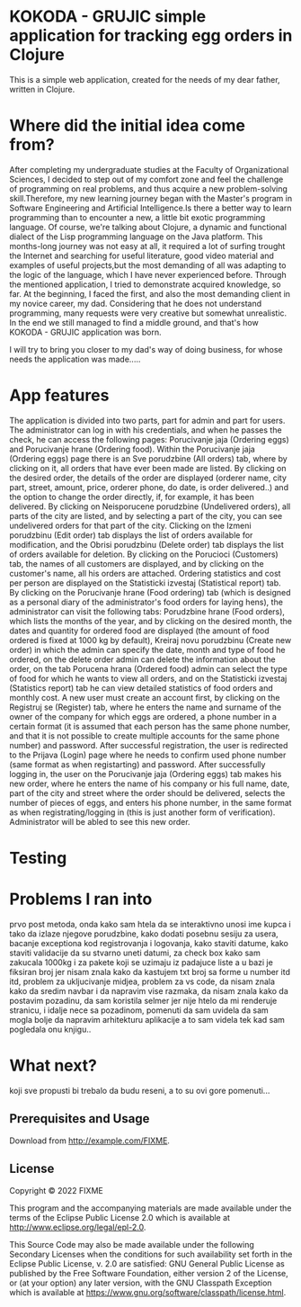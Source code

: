 # KOKODA - GRUJIC simple application for tracking egg orders in Clojure
This is a simple web application, created for the needs of my dear father, written in Clojure.

# Where did the initial idea come from?

After completing my undergraduate studies at the Faculty of Organizational Sciences, I decided to step out of my comfort zone and feel the challenge of programming on real problems, and thus acquire a new problem-solving skill.Therefore, my new learning journey began with the Master's program in Software Engineering and Artificial Intelligence.Is there a better way to learn programming than to encounter a new, a little bit exotic programming language. Of course, we're talking about Clojure, a dynamic and functional dialect of the Lisp programming language on the Java platform.
This months-long journey was not easy at all, it required a lot of surfing trought the Internet and searching for useful literature, good video material and examples of useful projects,but the most demanding of all was adapting to the logic of the language, which I have never experienced before.
Through the mentioned application, I tried to demonstrate acquired knowledge, so far. At the beginning, I faced the first, and also the most demanding client in my novice career, my dad. Considering that he does not understand programming, many requests were very creative but somewhat unrealistic. In the end we still managed to find a middle ground, and that's how KOKODA - GRUJIC application was born.

I will try to bring you closer to my dad's way of doing business, for whose needs the application was made.....

# App features

The application is divided into two parts, part for admin and part for users. 
The administrator can log in with his credentials, and when he passes the check, he can access the following pages: Porucivanje jaja (Ordering eggs) and Porucivanje hrane (Ordering food). Within the Porucivanje jaja (Ordering eggs) page there is an Sve porudzbine (All orders) tab, where by clicking on it, all orders that have ever been made are listed. By clicking on the desired order, the details of the order are displayed (orderer name, city part, street, amount, price, orderer phone, do date, is order delivered..) and the option to change the order directly, if, for example, it has been delivered. By clicking on Neisporucene porudzbine (Undelivered orders), all parts of the city are listed, and by selecting a part of the city, you can see undelivered orders for that part of the city. Clicking on the Izmeni porudzbinu (Edit order) tab displays the list of orders available for modification, and the Obrisi porudzbinu (Delete order) tab displays the list of orders available for deletion. By clicking on the Porucioci (Customers) tab, the names of all customers are displayed, and by clicking on the customer's name, all his orders are attached. Ordering statistics and cost per person are displayed on the  Statisticki izvestaj (Statistical report) tab.
By clicking on the  Porucivanje hrane (Food ordering) tab (which is designed as a personal diary of the administrator's food orders for laying hens), the administrator can visit the following tabs: Porudzbine hrane (Food orders), which lists the months of the year, and by clicking on the desired month, the dates and quantity for ordered food are displayed (the amount of food ordered is fixed at 1000 kg by default), Kreiraj novu porudzbinu (Create new order) in which the admin can specify the date, month and type of food he ordered, on the delete order admin can delete the information about the order, on the tab Porucena hrana (Ordered food) admin can select the type of food for which he wants to view all orders, and on the Statisticki izvestaj (Statistics report) tab he can view detailed statistics of food orders and monthly cost.
A new user must create an account first, by clicking on the Registruj se (Register) tab, where he enters the name and surname of the owner of the company for which eggs are ordered, a phone number in a certain format (it is assumed that each person has the same phone number, and that it is not possible to create multiple accounts for the same phone number) and password. After successful registration, the user is redirected to the Prijava (Login) page where he needs to confirm used phone number (same format as when registarting) and password. After successfully logging in, the user on the Porucivanje jaja (Ordering eggs) tab makes his new order, where he enters the name of his company or his full name, date, part of the city and street where the order should be delivered, selects the number of pieces of eggs, and enters his phone number, in the same format as when registrating/logging in (this is just another form of verification). Administrator will be abled to see this new order.

# Testing

# Problems I ran into
prvo post metoda, onda kako sam htela da se interaktivno unosi ime kupca i tako da izlaze njegove porudzbine, kako dodati posebnu sesiju za usera, bacanje exceptiona kod registrovanja i logovanja, kako staviti datume, kako staviti validacije da su stvarno uneti datumi, za check box kako sam zakucala 1000kg i za pakete koji se uzimaju iz padajuce liste a u bazi je fiksiran broj jer nisam znala kako da kastujem txt broj sa forme u number itd itd, problem za ukljucivanje midjea, problem za vs code, da nisam znala kako da sredim navbar i da napravim vise razmaka, da nisam znala kako da postavim pozadinu, da sam koristila selmer jer nije htelo da mi renderuje stranicu, i idalje nece sa pozadinom, pomenuti da sam uvidela da sam mogla bolje da napravim arhitekturu aplikacije a to sam videla tek kad sam pogledala onu knjigu..

# What next?
koji sve propusti bi trebalo da budu reseni, a to su ovi gore pomenuti...

## Prerequisites and Usage

Download from http://example.com/FIXME.

## License

Copyright © 2022 FIXME

This program and the accompanying materials are made available under the
terms of the Eclipse Public License 2.0 which is available at
http://www.eclipse.org/legal/epl-2.0.

This Source Code may also be made available under the following Secondary
Licenses when the conditions for such availability set forth in the Eclipse
Public License, v. 2.0 are satisfied: GNU General Public License as published by
the Free Software Foundation, either version 2 of the License, or (at your
option) any later version, with the GNU Classpath Exception which is available
at https://www.gnu.org/software/classpath/license.html.
